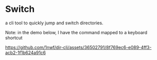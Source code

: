 # Switch
a cli tool to quickly jump and switch directories.

Note: in the demo below, I have the command mapped to a keyboard shortcut

https://github.com/1nwf/dir-cli/assets/36502791/8f769ec6-e089-4ff3-acb2-1f1b624a91c6
